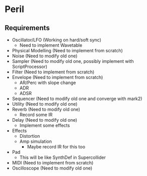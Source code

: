 # Peril

## Requirements
- Oscillator/LFO (Working on hard/soft sync)
  - Need to implement Wavetable
- Physical Modelling (Need to implement from scratch)
- Noise (Need to modify old one)
- Sampler (Need to modify old one, possibly implement with ScriptProcessor)
- Filter (Need to implement from scratch)
- Envelope (Need to implement from scratch)
  - AR/Perc with slope change
  - ADR
  - ADSR
- Sequencer (Need to modify old one and converge with mark2)
- Utility (Need to modify old one)
- Reverb (Need to modify old one)
  - Record some IR
- Delay (Need to modify old one)
  - Implement some effects
- Effects
  - Distortion
  - Amp simulation
    - Maybe record IR for this too
- Pad
  - This will be like SynthDef in Supercollider
- MIDI (Need to implement from scratch)
- Oscilloscope (Need to modify old one)
